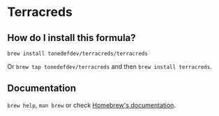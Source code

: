 # Terracreds

## How do I install this formula?

`brew install tonedefdev/terracreds/terracreds`

Or `brew tap tonedefdev/terracreds` and then `brew install terracreds`.

## Documentation

`brew help`, `man brew` or check [Homebrew's documentation](https://docs.brew.sh).
